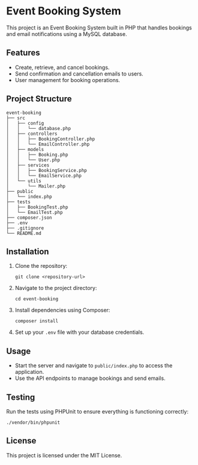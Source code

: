 # Event Booking System

This project is an Event Booking System built in PHP that handles bookings and email notifications using a MySQL database.

## Features

- Create, retrieve, and cancel bookings.
- Send confirmation and cancellation emails to users.
- User management for booking operations.

## Project Structure

```
event-booking
├── src
│   ├── config
│   │   └── database.php
│   ├── controllers
│   │   ├── BookingController.php
│   │   └── EmailController.php
│   ├── models
│   │   ├── Booking.php
│   │   └── User.php
│   ├── services
│   │   ├── BookingService.php
│   │   └── EmailService.php
│   └── utils
│       └── Mailer.php
├── public
│   └── index.php
├── tests
│   ├── BookingTest.php
│   └── EmailTest.php
├── composer.json 
├── .env
├── .gitignore
└── README.md
```

## Installation

1. Clone the repository:
   ```
   git clone <repository-url>
   ```

2. Navigate to the project directory:
   ```
   cd event-booking
   ```

3. Install dependencies using Composer:
   ```
   composer install
   ```

4. Set up your `.env` file with your database credentials.

## Usage

- Start the server and navigate to `public/index.php` to access the application.
- Use the API endpoints to manage bookings and send emails.

## Testing

Run the tests using PHPUnit to ensure everything is functioning correctly:
```
./vendor/bin/phpunit
```

## License

This project is licensed under the MIT License.